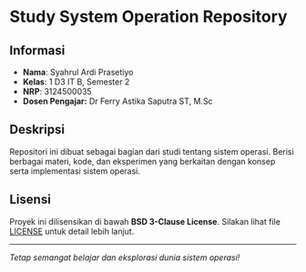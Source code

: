 # Study System Operation Repository

## Informasi
- **Nama**: Syahrul Ardi Prasetiyo 
- **Kelas**: 1 D3 IT B, Semester 2  
- **NRP**: 3124500035
- **Dosen Pengajar:** Dr Ferry Astika Saputra ST, M.Sc

## Deskripsi
Repositori ini dibuat sebagai bagian dari studi tentang sistem operasi. Berisi berbagai materi, kode, dan eksperimen yang berkaitan dengan konsep serta implementasi sistem operasi.

## Lisensi
Proyek ini dilisensikan di bawah **BSD 3-Clause License**. Silakan lihat file [LICENSE](LICENSE) untuk detail lebih lanjut.

---
*Tetap semangat belajar dan eksplorasi dunia sistem operasi!*
